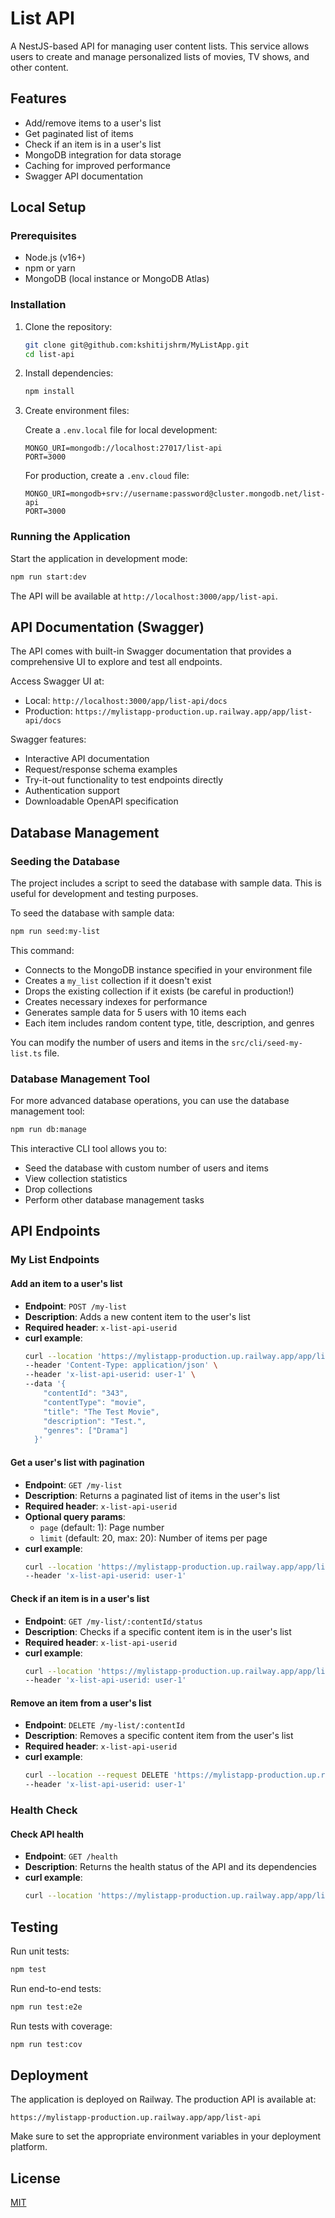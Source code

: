# List API

A NestJS-based API for managing user content lists. This service allows users to create and manage personalized lists of movies, TV shows, and other content.

## Features

- Add/remove items to a user's list
- Get paginated list of items
- Check if an item is in a user's list
- MongoDB integration for data storage
- Caching for improved performance
- Swagger API documentation

## Local Setup

### Prerequisites

- Node.js (v16+)
- npm or yarn
- MongoDB (local instance or MongoDB Atlas)

### Installation

1. Clone the repository:
   ```bash
   git clone git@github.com:kshitijshrm/MyListApp.git
   cd list-api
   ```

2. Install dependencies:
   ```bash
   npm install
   ```

3. Create environment files:

   Create a `.env.local` file for local development:
   ```
   MONGO_URI=mongodb://localhost:27017/list-api
   PORT=3000
   ```

   For production, create a `.env.cloud` file:
   ```
   MONGO_URI=mongodb+srv://username:password@cluster.mongodb.net/list-api
   PORT=3000
   ```

### Running the Application

Start the application in development mode:
```bash
npm run start:dev
```

The API will be available at `http://localhost:3000/app/list-api`.

## API Documentation (Swagger)

The API comes with built-in Swagger documentation that provides a comprehensive UI to explore and test all endpoints.

Access Swagger UI at: 
- Local: `http://localhost:3000/app/list-api/docs`
- Production: `https://mylistapp-production.up.railway.app/app/list-api/docs`

Swagger features:
- Interactive API documentation
- Request/response schema examples
- Try-it-out functionality to test endpoints directly
- Authentication support
- Downloadable OpenAPI specification

## Database Management

### Seeding the Database

The project includes a script to seed the database with sample data. This is useful for development and testing purposes.

To seed the database with sample data:
```bash
npm run seed:my-list
```

This command:
- Connects to the MongoDB instance specified in your environment file
- Creates a `my_list` collection if it doesn't exist
- Drops the existing collection if it exists (be careful in production!)
- Creates necessary indexes for performance
- Generates sample data for 5 users with 10 items each
- Each item includes random content type, title, description, and genres

You can modify the number of users and items in the `src/cli/seed-my-list.ts` file.

### Database Management Tool

For more advanced database operations, you can use the database management tool:
```bash
npm run db:manage
```

This interactive CLI tool allows you to:
- Seed the database with custom number of users and items
- View collection statistics
- Drop collections
- Perform other database management tasks

## API Endpoints

### My List Endpoints

#### Add an item to a user's list
- **Endpoint**: `POST /my-list`
- **Description**: Adds a new content item to the user's list
- **Required header**: `x-list-api-userid`
- **curl example**:
  ```bash
  curl --location 'https://mylistapp-production.up.railway.app/app/list-api/my-list' \
  --header 'Content-Type: application/json' \
  --header 'x-list-api-userid: user-1' \
  --data '{
      "contentId": "343",
      "contentType": "movie",
      "title": "The Test Movie",
      "description": "Test.",
      "genres": ["Drama"]
    }'
  ```

#### Get a user's list with pagination
- **Endpoint**: `GET /my-list`
- **Description**: Returns a paginated list of items in the user's list
- **Required header**: `x-list-api-userid`
- **Optional query params**: 
  - `page` (default: 1): Page number
  - `limit` (default: 20, max: 20): Number of items per page
- **curl example**:
  ```bash
  curl --location 'https://mylistapp-production.up.railway.app/app/list-api/my-list?page=1&limit=5' \
  --header 'x-list-api-userid: user-1'
  ```

#### Check if an item is in a user's list
- **Endpoint**: `GET /my-list/:contentId/status`
- **Description**: Checks if a specific content item is in the user's list
- **Required header**: `x-list-api-userid`
- **curl example**:
  ```bash
  curl --location 'https://mylistapp-production.up.railway.app/app/list-api/my-list/343/status' \
  --header 'x-list-api-userid: user-1'
  ```

#### Remove an item from a user's list
- **Endpoint**: `DELETE /my-list/:contentId`
- **Description**: Removes a specific content item from the user's list
- **Required header**: `x-list-api-userid`
- **curl example**:
  ```bash
  curl --location --request DELETE 'https://mylistapp-production.up.railway.app/app/list-api/my-list/343' \
  --header 'x-list-api-userid: user-1'
  ```

### Health Check

#### Check API health
- **Endpoint**: `GET /health`
- **Description**: Returns the health status of the API and its dependencies
- **curl example**:
  ```bash
  curl --location 'https://mylistapp-production.up.railway.app/app/list-api/health'
  ```

## Testing

Run unit tests:
```bash
npm test
```

Run end-to-end tests:
```bash
npm run test:e2e
```

Run tests with coverage:
```bash
npm run test:cov
```

## Deployment

The application is deployed on Railway. The production API is available at:
```
https://mylistapp-production.up.railway.app/app/list-api
```

Make sure to set the appropriate environment variables in your deployment platform.

## License

[MIT](LICENSE)
